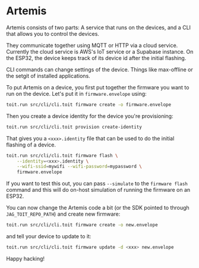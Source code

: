 # Artemis

Artemis consists of two parts:  A service that runs on the devices, and a CLI
that allows you to control the devices.

They communicate together using MQTT or HTTP via a cloud service.  Currently the
cloud service is AWS's IoT service or a Supabase instance.  On the ESP32, the 
device keeps track of its device id after the initial flashing. 

CLI commands can change settings of the device.  Things like max-offline or the setgit
of installed applications.

To put Artemis on a device, you first put together the firmware you want to
run on the device. Let's put it in `firmware.envelope` using:

``` sh
toit.run src/cli/cli.toit firmware create -o firmware.envelope
```

Then you create a device identity for the device you're provisioning:

``` sh
toit.run src/cli/cli.toit provision create-identity
```

That gives you a `<xxx>.identity` file that can be used to do the initial flashing
of a device.

``` sh
toit.run src/cli/cli.toit firmware flash \
    --identity=<xxx>.identity \
    --wifi-ssid=mywifi --wifi-password=mypassword \
    firmware.envelope
```

If you want to test this out, you can pass `--simulate` to the `firmware flash` command
and this will do on-host simulation of running the firmware on an ESP32.

You can now change the Artemis code a bit (or the SDK pointed to through `JAG_TOIT_REPO_PATH`) and 
create new firmware:

``` sh
toit.run src/cli/cli.toit firmware create -o new.envelope
```

and tell your device to update to it:

``` sh
toit.run src/cli/cli.toit firmware update -d <xxx> new.envelope
```

Happy hacking!

